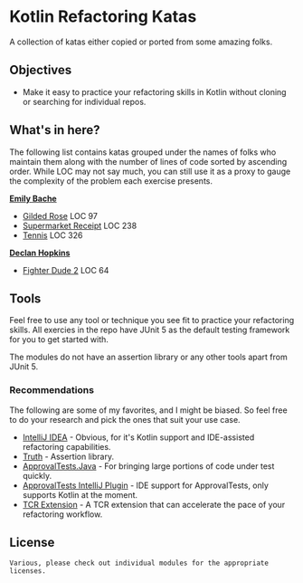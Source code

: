 # Kotlin Refactoring Katas

A collection of katas either copied or ported from some amazing folks.

## Objectives

- Make it easy to practice your refactoring skills in Kotlin without cloning or searching for individual repos.

## What's in here?

The following list contains katas grouped under the names of folks who maintain them along with the number of lines of
code sorted by ascending order. While LOC may not say much, you can still use it as a proxy to gauge the complexity of
the problem each exercise presents.

**[Emily Bache](https://github.com/emilybache)**

- [Gilded Rose](/gilded-rose) LOC 97
- [Supermarket Receipt](/supermarket-receipt) LOC 238
- [Tennis](/tennis) LOC 326

**[Declan Hopkins](https://github.com/Dooskington)**

- [Fighter Dude 2](/fighter-dude-2) LOC 64

## Tools

Feel free to use any tool or technique you see fit to practice your refactoring skills. All exercies in the repo have
JUnit 5 as the default testing framework for you to get started with.

The modules do not have an assertion library or any other tools apart from JUnit 5.

### Recommendations

The following are some of my favorites, and I might be biased. So feel free to do your research and pick the ones that
suit your use case.

- [IntelliJ IDEA](https://www.jetbrains.com/idea/) - Obvious, for it's Kotlin support and IDE-assisted refactoring
  capabilities.
- [Truth](https://github.com/google/truth) - Assertion library.
- [ApprovalTests.Java](https://github.com/approvals/ApprovalTests.Java) - For bringing large portions of code under test
  quickly.
- [ApprovalTests IntelliJ Plugin](https://github.com/approvals/ApprovalTests.Plugins.IntelliJ) - IDE support for
  ApprovalTests, only supports Kotlin at the moment.
- [TCR Extension](https://github.com/LarsEckart/tcr-extension) - A TCR extension that can accelerate the pace of your
  refactoring workflow.

## License

```
Various, please check out individual modules for the appropriate licenses.
```
